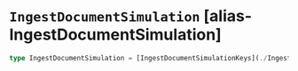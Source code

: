 # `IngestDocumentSimulation` [alias-IngestDocumentSimulation]
```typescript
type IngestDocumentSimulation = [IngestDocumentSimulationKeys](./IngestDocumentSimulationKeys.md) & { [property: string]: string | [Id](./Id.md) | [IndexName](./IndexName.md) | [IngestIngest](./IngestIngest.md) | Record<string, any> | [SpecUtilsStringified](./SpecUtilsStringified.md)<[VersionNumber](./VersionNumber.md)> | [VersionType](./VersionType.md);};
```
